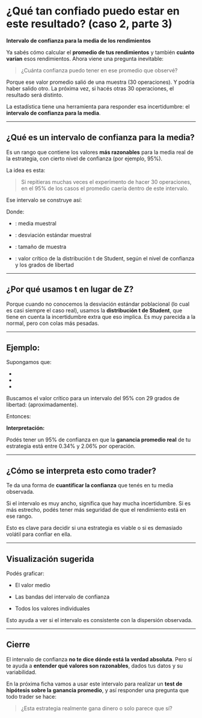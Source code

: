 # ¿Qué tan confiado puedo estar en este resultado? (caso 2, parte 3)
**Intervalo de confianza para la media de los rendimientos**

Ya sabés cómo calcular el **promedio de tus rendimientos** y también **cuánto varían** esos rendimientos. Ahora viene una pregunta inevitable:

> ¿Cuánta confianza puedo tener en ese promedio que observé?

Porque ese valor promedio salió de una muestra (30 operaciones). Y podría haber salido otro. La próxima vez, si hacés otras 30 operaciones, el resultado será distinto.

La estadística tiene una herramienta para responder esa incertidumbre: el **intervalo de confianza para la media**.

***

## ¿Qué es un intervalo de confianza para la media?

Es un rango que contiene los valores **más razonables** para la media real de la estrategia, con cierto nivel de confianza (por ejemplo, 95%).

La idea es esta:

> Si repitieras muchas veces el experimento de hacer 30 operaciones, en el 95% de los casos el promedio caería dentro de este intervalo.

Ese intervalo se construye así:

Donde:

* : media muestral

* : desviación estándar muestral

* : tamaño de muestra

* : valor crítico de la distribución t de Student, según el nivel de confianza y los grados de libertad

***

## ¿Por qué usamos t en lugar de Z?

Porque cuando no conocemos la desviación estándar poblacional (lo cual es casi siempre el caso real), usamos la **distribución t de Student**, que tiene en cuenta la incertidumbre extra que eso implica. Es muy parecida a la normal, pero con colas más pesadas.

***

## Ejemplo:

Supongamos que:

*

*

*

Buscamos el valor crítico  para un intervalo del 95% con 29 grados de libertad:  (aproximadamente).

Entonces:

**Interpretación:**

Podés tener un 95% de confianza en que la **ganancia promedio real** de tu estrategia está entre 0.34% y 2.06% por operación.

***

## ¿Cómo se interpreta esto como trader?

Te da una forma de **cuantificar la confianza** que tenés en tu media observada.

Si el intervalo es muy ancho, significa que hay mucha incertidumbre. Si es más estrecho, podés tener más seguridad de que el rendimiento está en ese rango.

Esto es clave para decidir si una estrategia es viable o si es demasiado volátil para confiar en ella.

***

## Visualización sugerida

Podés graficar:

* El valor medio

* Las bandas del intervalo de confianza

* Todos los valores individuales

Esto ayuda a ver si el intervalo es consistente con la dispersión observada.

***

## Cierre

El intervalo de confianza **no te dice dónde está la verdad absoluta**. Pero sí te ayuda a **entender qué valores son razonables**, dados tus datos y su variabilidad.

En la próxima ficha vamos a usar este intervalo para realizar un **test de hipótesis sobre la ganancia promedio**, y así responder una pregunta que todo trader se hace:

> ¿Esta estrategia realmente gana dinero o solo parece que sí?
